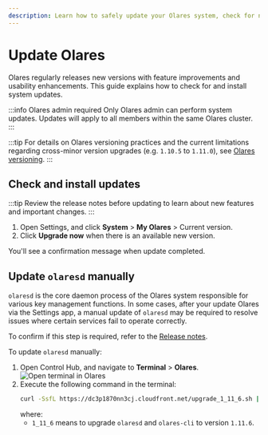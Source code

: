 ```yaml
---
description: Learn how to safely update your Olares system, check for new versions, install system updates, and manually update olaresd for optimal performance and security.
---
```

# Update Olares

Olares regularly releases new versions with feature improvements and usability enhancements. This guide explains how to check for and install system updates.

:::info Olares admin required
Only Olares admin can perform system updates. Updates will apply to all members within the same Olares cluster.
:::

:::tip
For details on Olares versioning practices and the current limitations regarding cross-minor version upgrades (e.g. `1.10.5` to `1.11.0`), see [Olares versioning](/developer/install/versioning.md).
:::

## Check and install updates
:::tip
Review the release notes before updating to learn about new features and important changes.
:::

1. Open Settings, and click **System** > **My Olares** > Current version. 
2. Click **Upgrade now** when there is an available new version.

You'll see a confirmation message when update completed.

## Update `olaresd` manually

`olaresd` is the core daemon process of the Olares system responsible for various key management functions. In some cases, after your update Olares via the Settings app, a manual update of `olaresd` may be required to resolve issues where certain services fail to operate correctly.

To confirm if this step is required, refer to the [Release notes](https://github.com/beclab/Olares/releases/).

To update `olaresd` manually:

1. Open Control Hub, and navigate to **Terminal** > **Olares**.
   ![Open terminal in Olares](/images/manual/olares/olares-terminal-in-control-hub.png#bordered)
2. Execute the following command in the terminal:
   ```bash
   curl -SsfL https://dc3p1870nn3cj.cloudfront.net/upgrade_1_11_6.sh | bash -
   ```
   where:
   - `1_11_6` means to upgrade `olaresd` and `olares-cli` to version `1.11.6`.